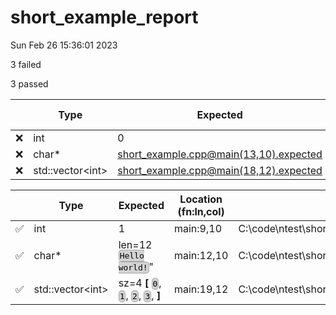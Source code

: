 # short_example_report

Sun Feb 26 15:36:01 2023

3 failed

3 passed

| | Type | Expected | Actual | Location (fn:ln,col) | Source File |
| - | - | - | - | - | - |
| ❌ | int | 0 | 1 | main:10,10 | C:\code\ntest\short_example\short_example.cpp |
| ❌ | char* | [short_example.cpp@main(13,10).expected](short_example.cpp@main(13,10).expected) | [short_example.cpp@main(13,10).actual](short_example.cpp@main(13,10).actual) | main:13,10 | C:\code\ntest\short_example\short_example.cpp |
| ❌ | std::vector\<int\> | [short_example.cpp@main(18,12).expected](short_example.cpp@main(18,12).expected) | [short_example.cpp@main(18,12).actual](short_example.cpp@main(18,12).actual) | main:18,12 | C:\code\ntest\short_example\short_example.cpp |

| | Type | Expected | Location (fn:ln,col) | Source File |
| - | - | - | - | - |
| ✅ | int | 1 | main:9,10 | C:\code\ntest\short_example\short_example.cpp |
| ✅ | char* | len=12 <span style='background-color: lightgray;border: 1px solid darkgray;border-radius: 5px;color: black;font-family: monospace;padding: 1px;white-space: pre-wrap;'>Hello world!</span>" | main:12,10 | C:\code\ntest\short_example\short_example.cpp |
| ✅ | std::vector\<int\> | sz=4 __[__ <span style='background-color: lightgray;border: 1px solid darkgray;border-radius: 5px;color: black;font-family: monospace;padding: 1px;white-space: pre-wrap;' title='index 0'>0</span>, <span style='background-color: lightgray;border: 1px solid darkgray;border-radius: 5px;color: black;font-family: monospace;padding: 1px;white-space: pre-wrap;' title='index 1'>1</span>, <span style='background-color: lightgray;border: 1px solid darkgray;border-radius: 5px;color: black;font-family: monospace;padding: 1px;white-space: pre-wrap;' title='index 2'>2</span>, <span style='background-color: lightgray;border: 1px solid darkgray;border-radius: 5px;color: black;font-family: monospace;padding: 1px;white-space: pre-wrap;' title='index 3'>3</span>, __]__ | main:19,12 | C:\code\ntest\short_example\short_example.cpp |

